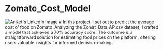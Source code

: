 # Zomato_Cost_Model
 <img src="https://www.google.com/url?sa=i&url=https%3A%2F%2Fin.linkedin.com%2Fin%2Faniket-cr&psig=AOvVaw0dSuw8NIsr5kqNIl-kQf_E&ust=1707590448877000&source=images&cd=vfe&opi=89978449&ved=0CBMQjRxqFwoTCOjbjbv0noQDFQAAAAAdAAAAABAE" alt="Aniket's LinkedIn Image">
# In this project, I set out to predict the average cost of food on Zomato. Analyzing the Zomat_Data_AP.csv dataset, I crafted a model that achieved a 70% accuracy score. The outcome is a straightforward solution for estimating food prices on the platform, offering users valuable insights for informed decision-making.
